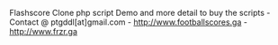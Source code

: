 Flashscore Clone php script
Demo and more detail to buy the scripts - Contact @ ptgddl[at]gmail.com - http://www.footballscores.ga -  http://www.frzr.ga
